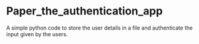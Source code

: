 # Paper_the_authentication_app
A simple python code to store the user details in a file and authenticate the input given by the users. 
